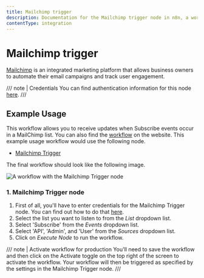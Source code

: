 ```yaml
---
title: Mailchimp trigger
description: Documentation for the Mailchimp trigger node in n8n, a workflow automation platform. Includes details of operations and configuration, and links to examples and credentials information.
contentType: integration
---
```


# Mailchimp trigger

[Mailchimp](https://mailchimp.com/) is an integrated marketing platform that allows business owners to automate their email campaigns and track user engagement.

/// note | Credentials
You can find authentication information for this node [here](/integrations/builtin/credentials/mailchimp/).
///


## Example Usage

This workflow allows you to receive updates when Subscribe events occur in a MailChimp list. You can also find the [workflow](https://n8n.io/workflows/516) on the website. This example usage workflow would use the following node.

- [Mailchimp Trigger]()

The final workflow should look like the following image.

![A workflow with the Mailchimp Trigger node](/_images/integrations/builtin/trigger-nodes/mailchimptrigger/workflow.png)


### 1. Mailchimp Trigger node

1. First of all, you'll have to enter credentials for the Mailchimp Trigger node. You can find out how to do that [here](/integrations/builtin/credentials/mailchimp/).
2. Select the list you want to listen to from the *List* dropdown list.
3. Select 'Subscribe' from the *Events* dropdown list.
4. Select 'API', 'Admin', and 'User' from the *Sources* dropdown list.
5. Click on *Execute Node* to run the workflow.

/// note | Activate workflow for production
You'll need to save the workflow and then click on the Activate toggle on the top right of the screen to activate the workflow. Your workflow will then be triggered as specified by the settings in the Mailchimp Trigger node.
///

